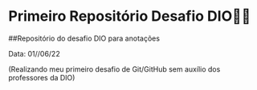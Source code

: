 # Primeiro Repositório Desafio DIO:man_student:





##Repositório do desafio DIO para anotações



Data: 01//06/22 

(Realizando meu primeiro desafio de Git/GitHub sem auxílio dos professores da DIO) 
